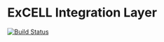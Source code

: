 # ExCELL Integration Layer
[![Build Status](https://travis-ci.org/excell-mobility/integration-layer.svg?branch=master)](https://travis-ci.org/excell-mobility/integration-layer)